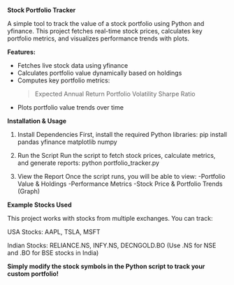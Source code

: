 **Stock Portfolio Tracker**

A simple tool to track the value of a stock portfolio using Python and yfinance. This project fetches real-time stock prices, calculates key portfolio metrics, and visualizes performance trends with plots.

**Features:**
- Fetches live stock data using yfinance
- Calculates portfolio value dynamically based on holdings
- Computes key portfolio metrics:
   >Expected Annual Return
   >Portfolio Volatility
   >Sharpe Ratio
- Plots portfolio value trends over time
  
**Installation & Usage**

1. Install Dependencies
First, install the required Python libraries:
pip install pandas yfinance matplotlib numpy

3. Run the Script
Run the script to fetch stock prices, calculate metrics, and generate reports:
python portfolio_tracker.py

4. View the Report
Once the script runs, you will be able to view:
-Portfolio Value & Holdings
-Performance Metrics
-Stock Price & Portfolio Trends (Graph)

**Example Stocks Used**

This project works with stocks from multiple exchanges. You can track:

USA Stocks: AAPL, TSLA, MSFT

Indian Stocks: RELIANCE.NS, INFY.NS, DECNGOLD.BO
(Use .NS for NSE and .BO for BSE stocks in India)

**Simply modify the stock symbols in the Python script to track your custom portfolio!** 
